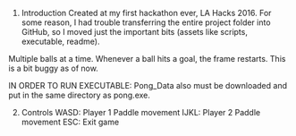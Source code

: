 1) Introduction
Created at my first hackathon ever, LA Hacks 2016. For some reason, I had trouble transferring the entire project folder into GitHub, so I moved just the important bits (assets like scripts, executable, readme).

Multiple balls at a time. Whenever a ball hits a goal, the frame restarts. This is a bit buggy as of now.

IN ORDER TO RUN EXECUTABLE: Pong_Data also must be downloaded and put in the same directory as pong.exe.

2) Controls
WASD: Player 1 Paddle movement
IJKL: Player 2 Paddle movement
ESC: Exit game

